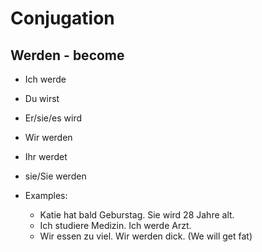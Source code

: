 # Conjugation

## Werden - become
- Ich werde
- Du wirst
- Er/sie/es wird
- Wir werden
- Ihr werdet
- sie/Sie werden

- Examples:
  - Katie hat bald Geburstag. Sie wird 28 Jahre alt.
  - Ich studiere Medizin. Ich werde Arzt.
  - Wir essen zu viel. Wir werden dick. (We will get fat)
